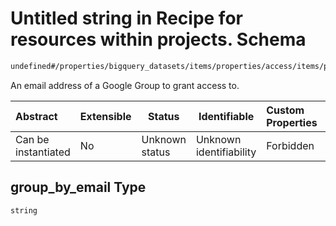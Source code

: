 # Untitled string in Recipe for resources within projects. Schema

```txt
undefined#/properties/bigquery_datasets/items/properties/access/items/properties/group_by_email
```

An email address of a Google Group to grant access to.


| Abstract            | Extensible | Status         | Identifiable            | Custom Properties | Additional Properties | Access Restrictions | Defined In                                                              |
| :------------------ | ---------- | -------------- | ----------------------- | :---------------- | --------------------- | ------------------- | ----------------------------------------------------------------------- |
| Can be instantiated | No         | Unknown status | Unknown identifiability | Forbidden         | Allowed               | none                | [resources.schema.json\*](resources.schema.json "open original schema") |

## group_by_email Type

`string`
